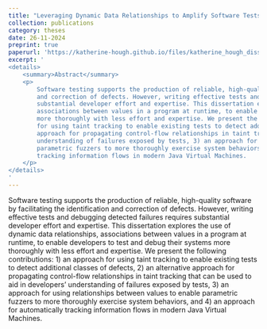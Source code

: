 ```yaml
---
title: "Leveraging Dynamic Data Relationships to Amplify Software Tests"
collection: publications
category: theses
date: 26-11-2024
preprint: true
paperurl: 'https://katherine-hough.github.io/files/katherine_hough_dissertation_preprint.pdf'
excerpt: '
<details>
    <summary>Abstract</summary>
    <p>
        Software testing supports the production of reliable, high-quality software by facilitating the identification
        and correction of defects. However, writing effective tests and debugging detected failures requires
        substantial developer effort and expertise. This dissertation explores the use of dynamic data relationships,
        associations between values in a program at runtime, to enable developers to test and debug their systems
        more thoroughly with less effort and expertise. We present the following contributions: 1) an approach
        for using taint tracking to enable existing tests to detect additional classes of defects, 2) an alternative
        approach for propagating control-flow relationships in taint tracking that can be used to aid in developers’
        understanding of failures exposed by tests, 3) an approach for using relationships between values to enable
        parametric fuzzers to more thoroughly exercise system behaviors, and 4) an approach for automatically
        tracking information flows in modern Java Virtual Machines.
    </p>
</details>
'
---
```

Software testing supports the production of reliable, high-quality software by facilitating the identification
and correction of defects. However, writing effective tests and debugging detected failures requires
substantial developer effort and expertise. This dissertation explores the use of dynamic data relationships,
associations between values in a program at runtime, to enable developers to test and debug their systems
more thoroughly with less effort and expertise. We present the following contributions: 1) an approach
for using taint tracking to enable existing tests to detect additional classes of defects, 2) an alternative
approach for propagating control-flow relationships in taint tracking that can be used to aid in developers’
understanding of failures exposed by tests, 3) an approach for using relationships between values to enable
parametric fuzzers to more thoroughly exercise system behaviors, and 4) an approach for automatically
tracking information flows in modern Java Virtual Machines.